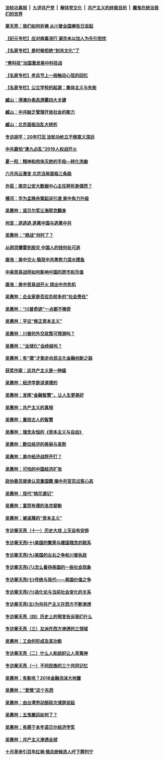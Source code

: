 ####  [法轮功真相](../../../../basic/blob/master/README.md?t=07040531) &nbsp;|&nbsp; [九评共产党](../../../../9ping.md/blob/master/README.md?t=07040531) &nbsp;|&nbsp; [解体党文化](../../../../jtdwh.md/blob/master/README.md?t=07040531)  &nbsp;|&nbsp; [共产主义的终极目的](../../../../gczydzjmd.md/blob/master/README.md?t=07040531) &nbsp;|&nbsp; [魔鬼在统治我们的世界](../../../../mgztzwmdsj.md/blob/master/README.md?t=07040531) 

#### [章天亮：我们如何祈祷 从川普全国祷告日说起](../pages/nsc423/n11944627.md?t=07040531) 

#### [【纪元专栏】应对病毒流行 渥京未以加人为先引担忧](../pages/nsc423/n11875714.md?t=07040531) 

#### [【名家专栏】是时候拒绝“封杀文化”了](../pages/nsc423/n11814093.md?t=07040531) 

#### [“黑科技”治国激发美中科技战](../pages/nsc423/n11638056.md?t=07040531) 

#### [【名家专栏】老兵节上一段触动心弦的回忆](../pages/nsc423/n11646016.md?t=07040531) 

#### [【名家专栏】公立学校的起源：集体主义与失败](../pages/nsc423/n11601833.md?t=07040531) 

#### [臧山：港澳办表态透露四大关键](../pages/nsc423/n11421628.md?t=07040531) 

#### [臧山：中共缺乏管理开放社会的能力](../pages/nsc423/n11407457.md?t=07040531) 

#### [臧山：北京面临治乱大转折](../pages/nsc423/n11406895.md?t=07040531) 

#### [专访胡平：20年打压 法轮功屹立不倒意义深远](../pages/nsc423/n11398800.md?t=07040531) 

#### [中共最怕“逢九必乱”2019人权战开火](../pages/nsc423/n11385248.md?t=07040531) 

#### [夏一阳：精神和肉体灭绝的手段—转化洗脑](../pages/nsc423/n11368250.md?t=07040531) 

#### [六月风云激变 北京当局面临三条路](../pages/nsc423/n11313668.md?t=07040531) 

#### [许茹：南京公安大数据中心主任猝死是偶然？](../pages/nsc423/n11064744.md?t=07040531) 

#### [横河：华为孟晚舟案起诉引渡 美中角力升级](../pages/nsc423/n11027230.md?t=07040531) 

#### [吴惠林：诺贝尔奖让海耶克翻身](../pages/nsc423/n10890049.md?t=07040531) 

#### [何坚：逃逃逃 逃离中国与逃离中共](../pages/nsc423/n10592891.md?t=07040531) 

#### [吴惠林：“商战”何时了？](../pages/nsc423/n10573558.md?t=07040531) 

#### [从网贷爆雷到股灾 中国人的钱何处可逃](../pages/nsc423/n10572800.md?t=07040531) 

#### [唐浩：美中交火 隐现中共黑势力混水摸鱼](../pages/nsc423/n10544040.md?t=07040531) 

#### [中美贸易战将如何影响中国的房市和币值](../pages/nsc423/n10543697.md?t=07040531) 

#### [唐浩：美中贸易战开火 烧出中共危机](../pages/nsc423/n10540126.md?t=07040531) 

#### [吴惠林：企业家是否应负较多的“社会责任”](../pages/nsc423/n10535022.md?t=07040531) 

#### [吴惠林：“川普奇迹”一点都不稀奇](../pages/nsc423/n10512808.md?t=07040531) 

#### [吴惠林：平议“修正资本主义”](../pages/nsc423/n10495724.md?t=07040531) 

#### [吴惠林：川普的外交政策可预测吗？](../pages/nsc423/n10462387.md?t=07040531) 

#### [吴惠林：“全球化”会终结吗？](../pages/nsc423/n10452838.md?t=07040531) 

#### [吴惠林：有“德”才能走向民主化金融创新之路](../pages/nsc423/n10432292.md?t=07040531) 

#### [获奖作家：这共产主义是一种癌](../pages/nsc423/n10431541.md?t=07040531) 

#### [吴惠林：经济学是讲道德的](../pages/nsc423/n10398014.md?t=07040531) 

#### [吴惠林：发挥“金融智慧”，让人生更美好](../pages/nsc423/n10375019.md?t=07040531) 

#### [吴惠林：共产主义的真相](../pages/nsc423/n10351394.md?t=07040531) 

#### [吴惠林：重拾古人的智慧](../pages/nsc423/n10337691.md?t=07040531) 

#### [吴惠林：理念永恒的《资本主义与自由》](../pages/nsc423/n10316274.md?t=07040531) 

#### [吴惠林：数位经济的美丽与哀愁](../pages/nsc423/n10292946.md?t=07040531) 

#### [吴惠林：美中经济战将开打？](../pages/nsc423/n10258825.md?t=07040531) 

#### [吴惠林：可怕的中国经济扩张](../pages/nsc423/n10219147.md?t=07040531) 

#### [政协委员提承认双重国籍 揭中共官员过客心态](../pages/nsc423/n10208809.md?t=07040531) 

#### [吴惠林：现代“桃花源记”](../pages/nsc423/n10185234.md?t=07040531) 

#### [吴惠林：富而有德的洛克斐勒](../pages/nsc423/n10142264.md?t=07040531) 

#### [吴惠林：被诬蔑的“资本主义”](../pages/nsc423/n10124816.md?t=07040531) 

#### [专访章天亮（十一）历史大戏 上天自有安排](../pages/nsc423/n10094905.md?t=07040531) 

#### [专访章天亮(十)美国的繁荣与建国理念的联系](../pages/nsc423/n10094899.md?t=07040531) 

#### [专访章天亮(九)美国的左右之争和川普执政](../pages/nsc423/n10094889.md?t=07040531) 

#### [专访章天亮(八)怎么看待美国的一些社会现象](../pages/nsc423/n10094857.md?t=07040531) 

#### [专访章天亮(七)传统与现代——美国价值之争](../pages/nsc423/n10093140.md?t=07040531) 

#### [专访章天亮(六)进化论与当前社会变化的关系](../pages/nsc423/n10092036.md?t=07040531) 

#### [专访章天亮(五)为何共产主义在西方不断渗透](../pages/nsc423/n10083620.md?t=07040531) 

#### [专访章天亮（四）历史上的预言告诉我们什么](../pages/nsc423/n10083606.md?t=07040531) 

#### [专访章天亮（三）左派在西方渗透的三领域](../pages/nsc423/n10081115.md?t=07040531) 

#### [吴惠林：工会的形成及其功能](../pages/nsc423/n10080633.md?t=07040531) 

#### [专访章天亮（二）什么人和组织让人背离神](../pages/nsc423/n10076637.md?t=07040531) 

#### [专访章天亮（一）不同民族的三个共同记忆](../pages/nsc423/n10074188.md?t=07040531) 

#### [吴惠林：有影呒？2018金融泡沫大地震](../pages/nsc423/n10040534.md?t=07040531) 

#### [吴惠林：“爱情”这个东西](../pages/nsc423/n10019423.md?t=07040531) 

#### [吴惠林：由台湾劳动部政次请辞说起](../pages/nsc423/n9979679.md?t=07040531) 

#### [吴惠林：五鬼搬运如何了？](../pages/nsc423/n9925338.md?t=07040531) 

#### [吴惠林：有感于本年诺贝尔经济学奖](../pages/nsc423/n9871883.md?t=07040531) 

#### [吴惠林：共产主义渗透全球](../pages/nsc423/n9812748.md?t=07040531) 

#### [十月革命引百年红祸 俄总统候选人吁下葬列宁](../pages/nsc423/n9810182.md?t=07040531) 

